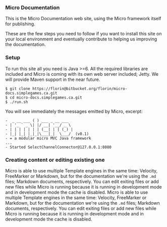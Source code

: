 ### Micro Documentation

This is the Micro Documentation web site, using the Micro framework itself for publishing.

These are the few steps you need to follow if you want to install this site on your local environment and eventually contribute to helping us improving the documentation.

### Setup

To run this site all you need is Java >=6. All the required libraries are included and Micro is coming with its own web server included; Jetty. We will provide Maven support in the near future.

    $ git clone https://florin@bitbucket.org/florin/micro-docs.simplegames.ca.git
    $ cd micro-docs.simplegames.ca.git
    $ ./run.sh

You will see immediately the messages emitted by Micro, excerpt:
    
    -  _ __ ___ ( ) ___ _ __ ___ 
    - | '_ ` _ \| |/ __| '__/ _ \ 
    - | | | | | | | (__| | | (_) |
    - |_| |_| |_|_|\___|_|  \___/  (v0.1)
    - = a modular micro MVC Java framework
    ...
    - Started SelectChannelConnector@127.0.0.1:8080 
    
### Creating content or editing existing one

Micro is able to use multiple Template engines in the same time: Velocity, FreeMarker or Markdown, but for the documentation we're using the `.md` files; Markdown documents, respectively. You can edit exiting files or add new files while Micro is running because it is running in development mode and in development mode the cache is disabled.
Micro is able to use multiple Template engines in the same time: Velocity, FreeMarker or Markdown, but for the documentation we're using the `.md` files; Markdown documents, respectively. You can edit exiting files or add new files while Micro is running because it is running in development mode and in development mode the cache is disabled.
